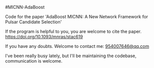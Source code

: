 
#MICNN-AdaBoost

Code for the paper 'AdaBoost MICNN: A New Network Framework for Pulsar Candidate Selection'

If the program is helpful to you, you are welcome to cite the paper. https://doi.org/10.1093/mnras/stac619

If you have any doubts. Welcome to contact me: 954007646@qq.com

I've been really busy lately, but I'll be maintaining the codebase, communication is welcome.
